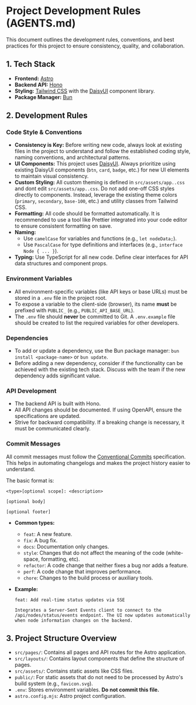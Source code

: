 # Project Development Rules (AGENTS.md)

This document outlines the development rules, conventions, and best practices for this project to ensure consistency, quality, and collaboration.

## 1. Tech Stack

- **Frontend:** [Astro](https://astro.build/)
- **Backend API:** [Hono](https://hono.dev/)
- **Styling:** [Tailwind CSS](https://tailwindcss.com/) with the [DaisyUI](https://daisyui.com/) component library.
- **Package Manager:** [Bun](https://bun.sh/)

## 2. Development Rules

### Code Style & Conventions

- **Consistency is Key:** Before writing new code, always look at existing files in the project to understand and follow the established coding style, naming conventions, and architectural patterns.
- **UI Components:** This project uses [DaisyUI](https://daisyui.com/). Always prioritize using existing DaisyUI components (`btn`, `card`, `badge`, etc.) for new UI elements to maintain visual consistency.
- **Custom Styling:** All custom theming is defined in `src/assets/app..css` and dont edit `src/assets/app..css`. Do not add one-off CSS styles directly to components. Instead, leverage the existing theme colors (`primary`, `secondary`, `base-100`, etc.) and utility classes from Tailwind CSS.
- **Formatting:** All code should be formatted automatically. It is recommended to use a tool like Prettier integrated into your code editor to ensure consistent formatting on save.
- **Naming:**
    - Use `camelCase` for variables and functions (e.g., `let nodeData;`).
    - Use `PascalCase` for type definitions and interfaces (e.g., `interface Node { ... }`).
- **Typing:** Use TypeScript for all new code. Define clear interfaces for API data structures and component props.

### Environment Variables

- All environment-specific variables (like API keys or base URLs) must be stored in a `.env` file in the project root.
- To expose a variable to the client-side (browser), its name **must** be prefixed with `PUBLIC_` (e.g., `PUBLIC_API_BASE_URL`).
- The `.env` file should **never** be committed to Git. A `.env.example` file should be created to list the required variables for other developers.

### Dependencies

- To add or update a dependency, use the Bun package manager: `bun install <package-name>` or `bun update`.
- Before adding a new dependency, consider if the functionality can be achieved with the existing tech stack. Discuss with the team if the new dependency adds significant value.

### API Development

- The backend API is built with Hono.
- All API changes should be documented. If using OpenAPI, ensure the specifications are updated.
- Strive for backward compatibility. If a breaking change is necessary, it must be communicated clearly.

### Commit Messages

All commit messages must follow the [Conventional Commits](https://www.conventionalcommits.org/en/v1.0.0/) specification. This helps in automating changelogs and makes the project history easier to understand.

The basic format is:

```
<type>[optional scope]: <description>

[optional body]

[optional footer]
```

- **Common types:**
    - `feat`: A new feature.
    - `fix`: A bug fix.
    - `docs`: Documentation only changes.
    - `style`: Changes that do not affect the meaning of the code (white-space, formatting, etc).
    - `refactor`: A code change that neither fixes a bug nor adds a feature.
    - `perf`: A code change that improves performance.
    - `chore`: Changes to the build process or auxiliary tools.

- **Example:**
  ```
  feat: Add real-time status updates via SSE

  Integrates a Server-Sent Events client to connect to the
  /api/nodes/status/events endpoint. The UI now updates automatically
  when node information changes on the backend.
  ```

## 3. Project Structure Overview

- `src/pages/`: Contains all pages and API routes for the Astro application.
- `src/layouts/`: Contains layout components that define the structure of pages.
- `src/assets/`: Contains static assets like CSS files.
- `public/`: For static assets that do not need to be processed by Astro's build system (e.g., `favicon.svg`).
- `.env`: Stores environment variables. **Do not commit this file.**
- `astro.config.mjs`: Astro project configuration.
